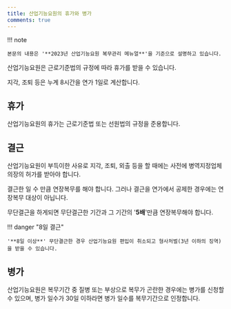 ```yaml
---
title: 산업기능요원의 휴가와 병가
comments: true
---
```


!!! note

    본문의 내용은 '**2023년 산업기능요원 복무관리 메뉴얼**'을 기준으로 설명하고 있습니다.

산업기능요원은 근로기준법의 규정에 따라 휴가를 받을 수 있습니다.

지각, 조퇴 등은 누계 8시간을 연가 1일로 계산합니다.

## 휴가

산업기능요원의 휴가는 근로기준법 또는 선원법의 규정을 준용합니다.

## 결근

산업기능요원이 부득이한 사유로 지각, 조퇴, 외출 등을 할 때에는 사전에 병역지정업체의장의 허가를 받아야 합니다.

결근한 일 수 만큼 연장복무를 해야 합니다. 그러나 결근을 연가에서 공제한 경우에는 연장복무 대상이 아닙니다.

무단결근을 하게되면 무단결근한 기간과 그 기간의 '**5배**'만큼 연장복무해야 합니다.

!!! danger "8일 결근"

    '**8일 이상**' 무단결근한 경우 산업기능요원 편입이 취소되고 형사처벌(3년 이하의 징역)을 받을 수 있습니다.

## 병가

산업기능요원은 복무기간 중 질병 또는 부상으로 복무가 곤란한 경우에는 병가를 신청할 수 있으며, 병가 일수가 30일 이하라면 병가 일수를 복무기간으로 인정합니다.
